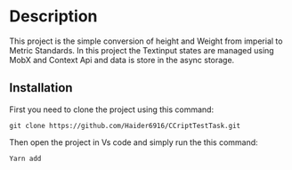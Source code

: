 # Description

This project is the simple conversion of height and Weight from imperial to Metric Standards.
In this project the Textinput states are managed using MobX and Context Api and data is store
in the async storage.

## Installation

First you need to clone the project using this command:

```git clone https://github.com/Haider6916/CCriptTestTask.git```

Then open the project in Vs code and simply run the this command:

```Yarn add```

